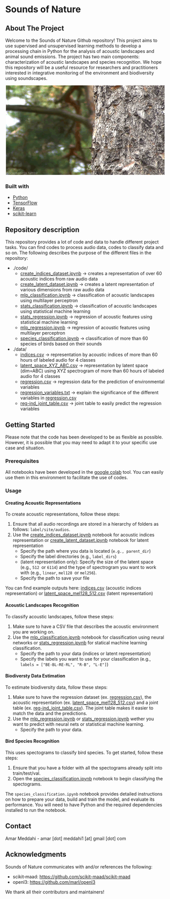 # Sounds of Nature

## About The Project

Welcome to the Sounds of Nature Github repository! This project aims to use supervised and unsupervised learning methods to develop a processing chain in Python for the analysis of acoustic landscapes and animal sound emissions. The project has two main components: characterization of acoustic landscapes and species recognition. We hope this repository will be a useful resource for researchers and practitioners interested in integrative monitoring of the environment and biodiversity using soundscapes.

<p align="center">
  <img src="assets/welcome.gif" />
</p>

### Built with

* [Python]()
* [TensorFlow](https://www.tensorflow.org/)
* [Keras](https://keras.io/)
* [scikit-learn](https://scikit-learn.org/stable/)

## Repository description

This repository provides a lot of code and data to handle different project tasks. You can find codes to process audio data, codes to classify data and so on. The following describes the purpose of the different files in the repository:

- ./code/
  - [create_indices_dataset.ipynb](https://github.com/amarmeddahi/sounds-of-nature/blob/main/code/create_indices_dataset.ipynb "create_indices_dataset.ipynb") -> creates a representation of over 60 acoustic indices from raw audio data
  - [create_latent_dataset.ipynb](https://github.com/amarmeddahi/sounds-of-nature/blob/main/code/create_latent_dataset.ipynb "create_latent_dataset.ipynb") -> creates a latent representation of various dimensions from raw audio data
  - [mlp_classification.ipynb](https://github.com/amarmeddahi/sounds-of-nature/blob/main/code/mlp_classification.ipynb "mlp_classification.ipynb") -> classification of acoustic landscapes using multilayer perceptron
  - [stats_classification.ipynb](https://github.com/amarmeddahi/sounds-of-nature/blob/main/code/stats_classification.ipynb "stats_classification.ipynb") -> classification of acoustic landscapes using statistical machine learning
  - [stats_regression.ipynb](https://github.com/amarmeddahi/sounds-of-nature/blob/main/code/stats_regression.ipynb "stats_regression.ipynb") -> regression of acoustic features using statistical machine learning
  - [mlp_regression.ipynb](https://github.com/amarmeddahi/sounds-of-nature/blob/main/code/mlp_regression.ipynb "mlp_regression.ipynb") -> regression of acoustic features using multilayer perceptron
  - [species_classification.ipynb](https://github.com/amarmeddahi/sounds-of-nature/blob/main/code/species_classification.ipynb "species_classification.ipynb") -> classification of more than 60 species of birds based on their sounds
- ./data/
  - [indices.csv](https://github.com/amarmeddahi/sounds-of-nature/blob/main/data/indices.csv "indices.csv") -> representation by acoustic indices of more than 60 hours of labeled audio for 4 classes
  - [latent_space_XYZ_ABC.csv](https://github.com/amarmeddahi/sounds-of-nature/blob/main/data/latent_space_mel128_512.csv "latent_space_mel128_512.csv") -> representation by latent space (dim=ABC) using XYZ spectrogram of more than 60 hours of labeled audio for 4 classes
  - [regression.csv](https://github.com/amarmeddahi/sounds-of-nature/blob/main/data/regression.csv "regression.csv") -> regression data for the prediction of environmental variables
  - [regression_variables.txt](https://github.com/amarmeddahi/sounds-of-nature/blob/main/data/regression_variables.txt "regression_variables.txt") -> explain the significance of the different variables in [regression.csv](https://github.com/amarmeddahi/sounds-of-nature/blob/main/data/regression.csv "regression.csv")
  - [reg-ind_joint_table.csv](https://github.com/amarmeddahi/sounds-of-nature/blob/main/data/reg-ind_joint_table.csv "reg-ind_joint_table.csv") -> joint table to easily predict the regression variables

## Getting Started

Please note that the code has been developed to be as flexible as possible. However, it is possible that you may need to adapt it to your specific use case and situation.

### Prerequisites

All notebooks have been developed in the [google colab](https://colab.research.google.com/) tool. You can easily use them in this environment to facilitate the use of codes.

### Usage

#### Creating Acoustic Representations

To create acoustic representations, follow these steps:

1. Ensure that all audio recordings are stored in a hierarchy of folders as follows: `label/site/audios`.
2. Use the [create_indices_dataset.ipynb](https://github.com/amarmeddahi/sounds-of-nature/blob/main/code/create_indices_dataset.ipynb "create_indices_dataset.ipynb") notebook for acoustic indices representation or [create_latent_dataset.ipynb](https://github.com/amarmeddahi/sounds-of-nature/blob/main/code/create_latent_dataset.ipynb "create_latent_dataset.ipynb") notebook for latent representation
   * Specify the path where you data is located (`e.g., parent_dir`)
   * Specify the label directories (e.g., `label_dirs`)
   * (latent representation only): Specify the size of the latent space (e.g., `512 `or `6114`) and the type of spectrogram you want to work with (e.g., `linear`, `mel128 `or `mel256`).
   * Specify the path to save your file

You can find example outputs here: [indices.csv](https://github.com/amarmeddahi/sounds-of-nature/blob/main/data/indices.csv "indices.csv") (acoustic indices representation) or [latent_space_mel128_512.csv](https://github.com/amarmeddahi/sounds-of-nature/blob/main/data/latent_space_mel128_512.csv "latent_space_mel128_512.csv") (latent representation)

#### Acoustic Landscapes Recognition

To classify acoustic landscapes, follow these steps:

1. Make sure to have a CSV file that describes the acoustic environment you are working on.
2. Use the [mlp_classification.ipynb](https://github.com/amarmeddahi/sounds-of-nature/blob/main/code/mlp_classification.ipynb "mlp_classification.ipynb") notebook for classification using neural networks or [stats_regression.ipynb](https://github.com/amarmeddahi/sounds-of-nature/blob/main/code/stats_regression.ipynb "stats_regression.ipynb") for statical machine learning classification.
   * Specify the path to your data (indices or latent representation)
   * Specify the labels you want to use for your classification (e.g., `labels = ["BE-BL-RE-RL", "R-B", "L-E"]`)

#### Biodiversty Data Estimation

To estimate biodiversity data, follow these steps:

1. Make sure to have the regression dataset (ex. [regression.csv](https://github.com/amarmeddahi/sounds-of-nature/blob/main/data/regression.csv "regression.csv")), the acoustic representation (ex. [latent_space_mel128_512.csv](https://github.com/amarmeddahi/sounds-of-nature/blob/main/data/latent_space_mel128_512.csv "latent_space_mel128_512.csv")) and a joint table (ex. [reg-ind_joint_table.csv](https://github.com/amarmeddahi/sounds-of-nature/blob/main/data/reg-ind_joint_table.csv "reg-ind_joint_table.csv")). The joint table makes it easier to match the data and the predictions.
2. Use the [mlp_regression.ipynb](https://github.com/amarmeddahi/sounds-of-nature/blob/main/code/mlp_regression.ipynb "mlp_regression.ipynb") or [stats_regression.ipynb](https://github.com/amarmeddahi/sounds-of-nature/blob/main/code/stats_regression.ipynb "stats_regression.ipynb") wether you want to predict with neural nets or statistical machine learning.
   * Specify the path to your data.

#### Bird Species Recognition

This uses spectograms to classify bird species. To get started, follow these steps:

1. Ensure that you have a folder with all the spectograms already split into train/test/val.
2. Open the [species_classification.ipynb](https://github.com/amarmeddahi/sounds-of-nature/blob/main/code/species_classification.ipynb "species_classification.ipynb") notebook to begin classifying the spectograms.

The `species_classification.ipynb` notebook provides detailed instructions on how to prepare your data, build and train the model, and evaluate its performance. You will need to have Python and the required dependencies installed to run the notebook.

## Contact

Amar Meddahi - amar [dot] meddahi1 [at] gmail [dot] com

## Acknowledgments

Sounds of Nature communicates with and/or references the following:

- scikit‐maad: https://github.com/scikit-maad/scikit-maad
- openl3: https://github.com/marl/openl3

We thank all their contributors and maintainers!
